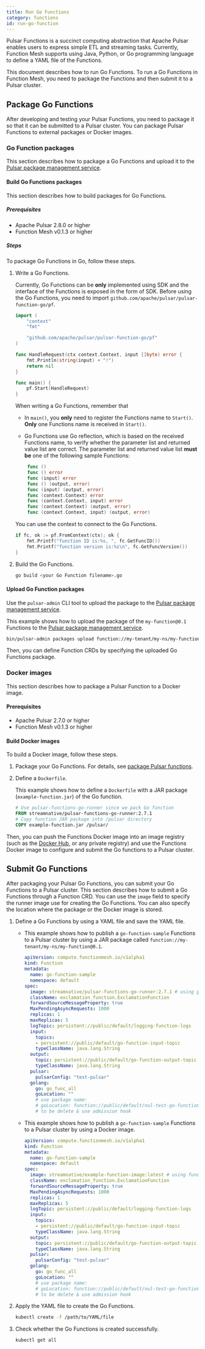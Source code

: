 ```yaml
---
title: Run Go Functions
category: functions
id: run-go-function
---
```


Pulsar Functions is a succinct computing abstraction that Apache Pulsar enables users to express simple ETL and streaming tasks. Currently, Function Mesh supports using Java, Python, or Go programming language to define a YAML file of the Functions.

This document describes how to run Go Functions. To run a Go Functions in Function Mesh, you need to package the Functions and then submit it to a Pulsar cluster.

## Package Go Functions

After developing and testing your Pulsar Functions, you need to package it so that it can be submitted to a Pulsar cluster. You can package Pulsar Functions to external packages or Docker images.

### Go Function packages

This section describes how to package a Go Functions and upload it to the [Pulsar package management service](http://pulsar.apache.org/docs/en/next/admin-api-packages/).

#### Build Go Functions packages

This section describes how to build packages for Go Functions.

##### Prerequisites

- Apache Pulsar 2.8.0 or higher
- Function Mesh v0.1.3 or higher

##### Steps

To package Go Functions in Go, follow these steps.

1. Write a Go Functions.

    Currently, Go Functions can be **only** implemented using SDK and the interface of the Functions is exposed in the form of SDK. Before using the Go Functions, you need to import `github.com/apache/pulsar/pulsar-function-go/pf`. 

    ```go
    import (
        "context"
        "fmt"

        "github.com/apache/pulsar/pulsar-function-go/pf"
    )

    func HandleRequest(ctx context.Context, input []byte) error {
        fmt.Println(string(input) + "!")
        return nil
    }

    func main() {
        pf.Start(HandleRequest)
    }
    ```

    When writing a Go Functions, remember that
    - In `main()`, you **only** need to register the Functions name to `Start()`. **Only** one Functions name is received in `Start()`. 
    - Go Functions use Go reflection, which is based on the received Functions name, to verify whether the parameter list and returned value list are correct. The parameter list and returned value list **must be** one of the following sample Functions:
    
      ```go
       func ()
       func () error
       func (input) error
       func () (output, error)
       func (input) (output, error)
       func (context.Context) error
       func (context.Context, input) error
       func (context.Context) (output, error)
       func (context.Context, input) (output, error)
       ```

    You can use the context to connect to the Go Functions.

    ```go
    if fc, ok := pf.FromContext(ctx); ok {
        fmt.Printf("function ID is:%s, ", fc.GetFuncID())
        fmt.Printf("function version is:%s\n", fc.GetFuncVersion())
    }
    ```

2. Build the Go Functions.

    ```bash
    go build <your Go Function filename>.go 
    ```

#### Upload Go Function packages

Use the `pulsar-admin` CLI tool to upload the package to the [Pulsar package management service](http://pulsar.apache.org/docs/en/next/admin-api-packages/).

This example shows how to upload the package of the `my-function@0.1` Functions to the [Pulsar package management service](http://pulsar.apache.org/docs/en/next/admin-api-packages/).

```bash
bin/pulsar-admin packages upload function://my-tenant/my-ns/my-function@0.1 --path "/path/to/package-file" --description PACKAGE_DESCRIPTION
```

Then, you can define Function CRDs by specifying the uploaded Go Functions package.

### Docker images

This section describes how to package a Pulsar Function to a Docker image.

#### Prerequisites

- Apache Pulsar 2.7.0 or higher
- Function Mesh v0.1.3 or higher

#### Build Docker images

To build a Docker image, follow these steps.

1. Package your Go Functions. For details, see [package Pulsar functions](#package-pulsar-functions).

2. Define a `Dockerfile`.

    This example shows how to define a `Dockerfile` with a JAR package (`example-function.jar`) of the Go function.

    ```dockerfile
    # Use pulsar-functions-go-runner since we pack Go function
    FROM streamnative/pulsar-functions-go-runner:2.7.1
    # Copy function JAR package into /pulsar directory  
    COPY example-function.jar /pulsar/
    ```

Then, you can push the Functions Docker image into an image registry (such as the [Docker Hub](https://hub.docker.com/), or any private registry) and use the Functions Docker image to configure and submit the Go functions to a Pulsar cluster.

## Submit Go Functions

After packaging your Pulsar Go Functions, you can submit your Go Functions to a Pulsar cluster. This section describes how to submit a Go Functions through a Function CRD. You can use the `image` field to specify the runner image use for creating the Go Functions. You can also specify the location where the package or the Docker image is stored.

1. Define a Go Functions by using a YAML file and save the YAML file.

   - This example shows how to publish a `go-function-sample` Functions to a Pulsar cluster by using a JAR package called `function://my-tenant/my-ns/my-function@0.1`.

        ```yaml
        apiVersion: compute.functionmesh.io/v1alpha1
        kind: Function
        metadata:
          name: go-function-sample
          namespace: default
        spec:
          image: streamnative/pulsar-functions-go-runner:2.7.1 # using go function runner
          className: exclamation_function.ExclamationFunction
          forwardSourceMessageProperty: true
          MaxPendingAsyncRequests: 1000
          replicas: 1
          maxReplicas: 5
          logTopic: persistent://public/default/logging-function-logs
          input:
            topics:
            - persistent://public/default/go-function-input-topic
            typeClassName: java.lang.String
          output:
            topic: persistent://public/default/go-function-output-topic
            typeClassName: java.lang.String
          pulsar:
            pulsarConfig: "test-pulsar"
          golang:
            go: go_func_all
            goLocation: ""
            # use package name:
            # goLocation: function://public/default/nul-test-go-function@v1
            # to be delete & use admission hook
        ```

   - This example shows how to publish a `go-function-sample` Functions to a Pulsar cluster by using a Docker image.

      ```yaml
      apiVersion: compute.functionmesh.io/v1alpha1
      kind: Function
      metadata:
        name: go-function-sample
        namespace: default
      spec:
        image: streamnative/example-function-image:latest # using function image here
        className: exclamation_function.ExclamationFunction
        forwardSourceMessageProperty: true
        MaxPendingAsyncRequests: 1000
        replicas: 1
        maxReplicas: 5
        logTopic: persistent://public/default/logging-function-logs
        input:
          topics:
          - persistent://public/default/go-function-input-topic
          typeClassName: java.lang.String
        output:
          topic: persistent://public/default/go-function-output-topic
          typeClassName: java.lang.String
        pulsar:
          pulsarConfig: "test-pulsar"
        golang:
          go: go_func_all
          goLocation: ""
          # use package name:
          # goLocation: function://public/default/nul-test-go-function@v1
          # to be delete & use admission hook
      ```

2. Apply the YAML file to create the Go Functions.

    ```bash
    kubectl create -f /path/to/YAML/file
    ```

3. Check whether the Go Functions is created successfully.

    ```bash
    kubectl get all
    ```
